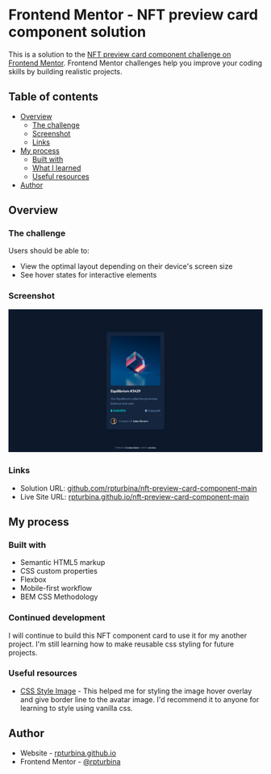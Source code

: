 # Frontend Mentor - NFT preview card component solution

This is a solution to the [NFT preview card component challenge on Frontend Mentor](https://www.frontendmentor.io/challenges/nft-preview-card-component-SbdUL_w0U). Frontend Mentor challenges help you improve your coding skills by building realistic projects.

## Table of contents

- [Overview](#overview)
  - [The challenge](#the-challenge)
  - [Screenshot](#screenshot)
  - [Links](#links)
- [My process](#my-process)
  - [Built with](#built-with)
  - [What I learned](#what-i-learned)
  - [Useful resources](#useful-resources)
- [Author](#author)

## Overview

### The challenge

Users should be able to:

- View the optimal layout depending on their device's screen size
- See hover states for interactive elements

### Screenshot

![Solution Screenshot](images/screenshot.png)

### Links

- Solution URL: [github.com/rpturbina/nft-preview-card-component-main](https://github.com/rpturbina/nft-preview-card-component-main)
- Live Site URL: [rpturbina.github.io/nft-preview-card-component-main](https://rpturbina.github.io/nft-preview-card-component-main/)

## My process

### Built with

- Semantic HTML5 markup
- CSS custom properties
- Flexbox
- Mobile-first workflow
- BEM CSS Methodology

### Continued development

I will continue to build this NFT component card to use it for my another project. I'm still learning how to make reusable css styling for future projects.

### Useful resources

- [CSS Style Image](https://www.w3schools.com/css/css3_images.asp) - This helped me for styling the image hover overlay and give border line to the avatar image. I'd recommend it to anyone for learning to style using vanilla css.

## Author

- Website - [rpturbina.github.io](https://rpturbina.github.io)
- Frontend Mentor - [@rpturbina](https://www.frontendmentor.io/profile/rpturbina)
